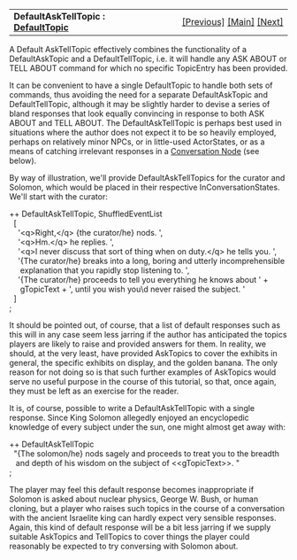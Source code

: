 <table width="100%" data-border="0" data-cellspacing="0"
data-cellpadding="3" data-bgcolor="#C0C0C0">
<colgroup>
<col style="width: 50%" />
<col style="width: 50%" />
</colgroup>
<tbody>
<tr>
<td style="text-align: left;"><strong>DefaultAskTellTopic : <a
href="defaulttopics-overview.htm">DefaultTopic</a><br />
</strong></td>
<td style="text-align: right;"><a
href="defaulttelltopic.htm">[Previous]</a> <a
href="generalintroduction.htm">[Main]</a> <a
href="defaultgivetopic.htm">[Next]</a></td>
</tr>
</tbody>
</table>

  
A Default AskTellTopic effectively combines the functionality of a
DefaultAskTopic and a DefaultTellTopic, i.e. it will handle any ASK
ABOUT or TELL ABOUT command for which no specific TopicEntry has been
provided.  
  
It can be convenient to have a single DefaultTopic to handle both sets
of commands, thus avoiding the need for a separate DefaultAskTopic and
DefaultTellTopic, although it may be slightly harder to devise a series
of bland responses that look equally convincing in response to both ASK
ABOUT and TELL ABOUT. The DefaultAskTellTopic is perhaps best used in
situations where the author does not expect it to be so heavily
employed, perhaps on relatively minor NPCs, or in little-used
ActorStates, or as a means of catching irrelevant responses in a
[Conversation Node](conversationnodes-overview.htm) (see below).  
  
By way of illustration, we'll provide DefaultAskTellTopics for the
curator and Solomon, which would be placed in their respective
InConversationStates. We'll start with the curator:  
  
++ DefaultAskTellTopic, ShuffledEventList     
  \[    
    '\<q\>Right,\</q\> {the curator/he} nods. ',  
    '\<q\>Hm.\</q\> he replies. ',  
    '\<q\>I never discuss that sort of thing when on duty.\</q\> he tells you. ',  
    '{The curator/he} breaks into a long, boring and utterly incomprehensible   
     explanation that you rapidly stop listening to. ',  
    '{The curator/he} proceeds to tell you everything he knows about ' +  
     gTopicText + ', until you wish you\\d never raised the subject. '    
  \]   
;  
  
It should be pointed out, of course, that a list of default responses
such as this will in any case seem less jarring if the author has
anticipated the topics players are likely to raise and provided answers
for them. In reality, we should, at the very least, have provided
AskTopics to cover the exhibits in general, the specific exhibits on
display, and the golden banana. The only reason for not doing so is that
such further examples of AskTopics would serve no useful purpose in the
course of this tutorial, so that, once again, they must be left as an
exercise for the reader.  
  
It is, of course, possible to write a DefaultAskTellTopic with a single
response. Since King Solomon allegedly enjoyed an encyclopedic knowledge
of every subject under the sun, one might almost get away with:  
  
++ DefaultAskTellTopic  
  "{The solomon/he} nods sagely and proceeds to treat you to the breadth  
   and depth of his wisdom on the subject of \<\<gTopicText\>\>. "  
;  
  
The player may feel this default response becomes inappropriate if
Solomon is asked about nuclear physics, George W. Bush, or human
cloning, but a player who raises such topics in the course of a
conversation with the ancient Israelite king can hardly expect very
sensible responses. Again, this kind of default response will be a bit
less jarring if we supply suitable AskTopics and TellTopics to cover
things the player could reasonably be expected to try conversing with
Solomon about.  
  
  
